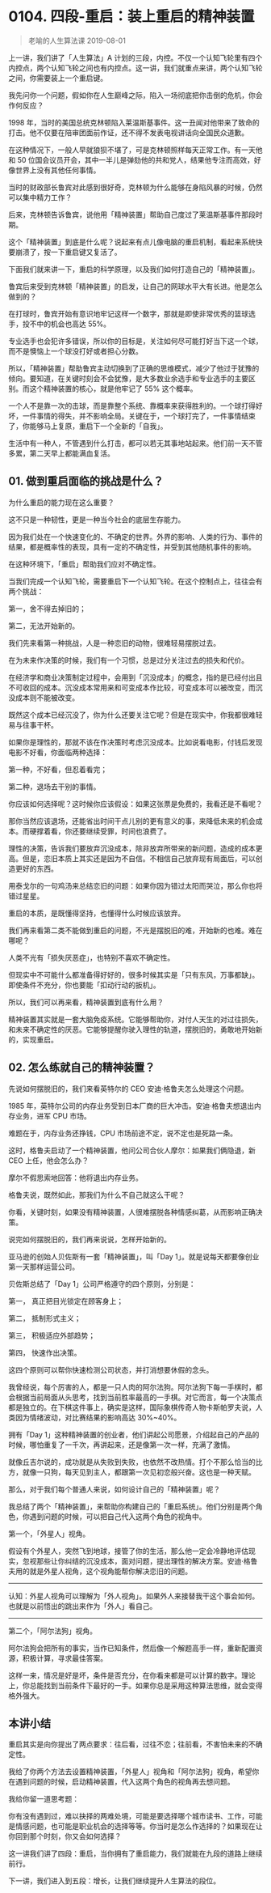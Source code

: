 # 0104. 四段-重启：装上重启的精神装置
> 老喻的人生算法课
2019-08-01

上一讲，我们讲了「人生算法」A 计划的三段，内控。不仅一个认知飞轮里有四个内控点，两个认知飞轮之间也有内控点。这一讲，我们就重点来讲，两个认知飞轮之间，你需要装上一个重启键。

我先问你一个问题，假如你在人生巅峰之际，陷入一场彻底把你击倒的危机，你会作何反应？

1998 年，当时的美国总统克林顿陷入莱温斯基事件。这一丑闻对他带来了致命的打击。他不仅要在陪审团面前作证，还不得不发表电视讲话向全国民众道歉。

在这种情况下，一般人早就狼狈不堪了，可是克林顿照样每天正常工作。有一天他和 50 位国会议员开会，其中一半儿是弹劾他的共和党人，结果他专注而高效，好像世界上没有其他任何事情。

当时的财政部长鲁宾对此感到很好奇，克林顿为什么能够在身陷风暴的时候，仍然可以集中精力工作？

后来，克林顿告诉鲁宾，说他用「精神装置」帮助自己度过了莱温斯基事件那段时期。

这个「精神装置」到底是什么呢？说起来有点儿像电脑的重启机制，看起来系统快要崩溃了，按一下重启键又复活了。

下面我们就来讲一下，重启的科学原理，以及我们如何打造自己的「精神装置」。

鲁宾后来受到克林顿「精神装置」的启发，让自己的网球水平大有长进。他是怎么做到的？

在打球时，鲁宾开始有意识地牢记这样一个数字，那就是即使非常优秀的篮球选手，投不中的机会也高达 55%。

专业选手也会犯许多错误，所以你的目标是，关注如何尽可能打好当下这一个球，而不是懊恼上一个球没打好或者担心分数。

所以，「精神装置」帮助鲁宾主动切换到了正确的思维模式，减少了他过于犹豫的倾向。要知道，在关键时刻会不会犹豫，是大多数业余选手和专业选手的主要区别。而这个精神装置的核心，就是他牢记了 55% 这个概率。

一个人不是靠一次的击球，而是靠整个系统、靠概率来获得胜利的。一个球打得好坏，一件事情的得失，并不影响全局。关键在于，一个球打完了，一件事情结束了，你能够马上复原，重启下一个全新的「自我」。

生活中有一种人，不管遇到什么打击，都可以若无其事地站起来。他们前一天不管多累，第二天早上都能满血复活。

## 01. 做到重启面临的挑战是什么？

为什么重启的能力现在这么重要？

这不只是一种韧性，更是一种当今社会的底层生存能力。

因为我们处在一个快速变化的、不确定的世界。外界的影响、人类的行为、事件的结果，都是概率性的表现，具有一定的不确定性，并受到其他随机事件的影响。

在这种环境下，「重启」帮助我们应对不确定性。

当我们完成一个认知飞轮，需要重启下一个认知飞轮。在这个控制点上，往往会有两个挑战：

第一，舍不得去掉旧的；

第二，无法开始新的。

我们先来看第一种挑战，人是一种恋旧的动物，很难轻易摆脱过去。

在为未来作决策的时候，我们有一个习惯，总是过分关注过去的损失和代价。

在经济学和商业决策制定过程中，会用到「沉没成本」的概念，指的是已经付出且不可收回的成本。沉没成本常用来和可变成本作比较，可变成本可以被改变，而沉没成本则不能被改变。

既然这个成本已经沉没了，你为什么还要关注它呢？但是在现实中，你我都很难轻易与往事干杯。

如果你是理性的，那就不该在作决策时考虑沉没成本。比如说看电影，付钱后发现电影不好看，你面临两种选择：

第一种，不好看，但忍着看完；

第二种，退场去干别的事情。

你应该如何选择呢？这时候你应该假设：如果这张票是免费的，我看还是不看呢？

那你当然应该退场，还能省出时间干点儿别的更有意义的事，来降低未来的机会成本。而硬撑着看，你还要继续受罪，时间也浪费了。

理性的决策，告诉我们要放弃沉没成本，除非放弃所带来的新问题，造成的成本更高。但是，恋旧本质上其实还是因为不自信。不相信自己放弃现有局面后，可以创造更好的东西。

用泰戈尔的一句鸡汤来总结恋旧的问题：如果你因为错过太阳而哭泣，那么你也将错过星星。

重启的本质，是既懂得坚持，也懂得什么时候应该放弃。

我们再来看第二类不能做到重启的问题，不光是摆脱旧的难，开始新的也难。难在哪呢？

人类不光有「损失厌恶症」，也特别不喜欢不确定性。

但现实中不可能什么都准备得好好的，很多时候其实是「只有东风，万事都缺」。即使条件不充分，你也要能「扣动行动的扳机」。

所以，我们可以再来看，精神装置到底有什么用？

精神装置其实就是一套大脑免疫系统。它能够帮助你，对付人天生的对过往损失，和未来不确定性的厌恶。它能够提醒你驶入理性的轨道，摆脱旧的，勇敢地开始新的，实现重启。

## 02. 怎么练就自己的精神装置？

先说如何摆脱旧的，我们来看英特尔的 CEO 安迪·格鲁夫怎么处理这个问题。

1985 年，英特尔公司的内存业务受到日本厂商的巨大冲击。安迪·格鲁夫想退出内存业务，进军 CPU 市场。

难题在于，内存业务还挣钱，CPU 市场前途不定，说不定也是死路一条。

这时，格鲁夫启动了一个精神装置，他问公司合伙人摩尔：如果我们俩隐退，新 CEO 上任，他会怎么办？

摩尔不假思索地回答：他将退出内存业务。

格鲁夫说，既然如此，那我们为什么不自己就这么干呢？

你看，关键时刻，如果没有精神装置，人很难摆脱各种情感纠葛，从而影响正确决策。

说完如何摆脱旧的，我们再来说说，怎样开始新的。

亚马逊的创始人贝佐斯有一套「精神装置」，叫「Day 1」。就是说每天都要像创业第一天那样运营公司。

贝佐斯总结了「Day 1」公司严格遵守的四个原则，分别是：

第一， 真正把目光锁定在顾客身上；

第二， 抵制形式主义；

第三， 积极适应外部趋势；

第四， 快速作出决策。

这四个原则可以帮你快速检测公司状态，并打消想要休假的念头。

我曾经说，每个厉害的人，都是一只人肉的阿尔法狗。阿尔法狗下每一手棋时，都会根据当前局面从头思考，找到当前胜率最高的一手棋。对它而言，每一个决策点都是独立的。在下棋这件事上，确实是这样，国际象棋传奇人物卡斯帕罗夫说，人类因为情绪波动，对比赛结果的影响高达 30%~40%。

拥有「Day 1」这种精神装置的创业者，他们讲起公司愿景，介绍起自己的产品的时候，哪怕重复了一千次，再讲起来，还是像第一次一样，充满了激情。

就像丘吉尔说的，成功就是从失败到失败，也依然不改热情。打个不那么恰当的比方，就像一只狗，每天见到主人，都跟第一次见初恋般兴奋。这也是一种天赋。

那么，对于我们每个普通人来说，如何设计自己的「精神装置」呢？

我总结了两个「精神装置」，来帮助你构建自己的「重启系统」。他们分别是两个角色，你遇到问题的时候，可以把自己代入这两个角色的视角中。

第一个，「外星人」视角。

假设有个外星人，突然飞到地球，接管了你的生活，那么他一定会冷静地评估现实，忽视那些让你纠结的沉没成本，面对问题，提出理性的解决方案。安迪·格鲁夫用的就是外星人视角，这个视角能帮你解决恋旧的问题。

---

认知：外星人视角可以理解为「外人视角」。如果外人来接替我干这个事会如何。也就是以前悟出的跳出来作为「外人」看自己。

---

第二个，「阿尔法狗」视角。

阿尔法狗会把所有的事实，当作已知条件，然后像一个解题高手一样，重新配置资源，积极计算，寻求最佳答案。

这样一来，情况是好是坏，条件是否充分，在你看来都是可以计算的数字。理论上，你总能找到当前条件下最好的一手。如果你总是采用这种算法思维，就会变得格外强大。

## 本讲小结

重启其实是向你提出了两点要求：往后看，过往不恋；往前看，不害怕未来的不确定性。

我给了你两个方法去设置精神装置，「外星人」视角和「阿尔法狗」视角，希望你在遇到问题的时候，启动精神装置，代入这两个角色的视角再去想问题。

我给你留一道思考题：

你有没有遇到过，难以抉择的两难处境，可能是要选择哪个城市读书、工作，可能是情感问题，也可能是职业机会的选择等等。你当时是怎么作选择的？如果现在让你回到那个时刻，你又会如何选择？

这一讲我们讲了四段：重启，当你拥有了重启能力，我们就能在九段的道路上继续前行。

下一讲，我们进入到五段：增长，让我们继续提升人生算法的段位。

